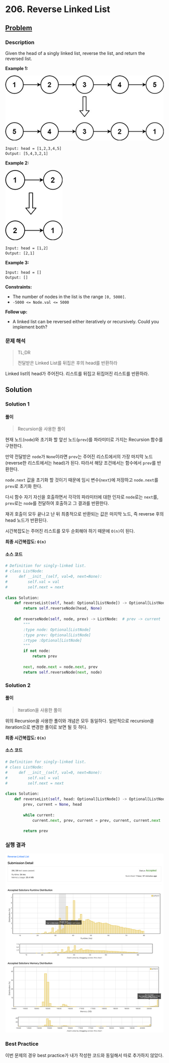 # 206. Reverse Linked List

## [Problem](https://leetcode.com/problems/reverse-linked-list/)

### Description

Given the head of a singly linked list, reverse the list, and return the reversed list.

**Example 1:**

![example-01](../../../.gitbook/assets/leetcode-easy-206-desc-01.jpeg)

```
Input: head = [1,2,3,4,5]
Output: [5,4,3,2,1]
```

**Example 2:**

![example-02](../../../.gitbook/assets/leetcode-easy-206-desc-02.jpeg)

```
Input: head = [1,2]
Output: [2,1]
```

**Example 3:**

```
Input: head = []
Output: []
```

**Constraints:**

- The number of nodes in the list is the range `[0, 5000]`.
- `-5000 <= Node.val <= 5000`

**Follow up:**

- A linked list can be reversed either iteratively or recursively. Could you implement both?

### 문제 해석

> TL;DR
>
> 전달받은 Linked List를 뒤집은 후의 head를 반환하라

Linked list의 head가 주어진다. 리스트를 뒤집고 뒤집어진 리스트를 반환하라.

## Solution

### Solution 1

#### 풀이

> Recursion을 사용한 풀이

현재 노드(`node`)와 초기화 할 앞선 노드(`prev`)를 파라미터로 가지는 Recursion 함수를 구현한다.

만약 전달받은 `node`가 `None`이라면 `prev`는 주어진 리스트에서의 가장 마지막 노드(reverse한 리스트에서는 head)가 된다. 따라서 해당 조건에서는 함수에서 `prev`를 반환한다.

`node.next` 값을 초기화 할 것이기 때문에 임시 변수(`next`)에 저장하고 `node.next`를 `prev`로 초기화 한다.

다시 함수 자기 자신을 호출하면서 각각의 파라미터에 대한 인자로 `node`로는 `next`를, `prev`로는 `node`를 전달하여 호출하고 그 결과를 반환한다.

재귀 호출이 모두 끝나고 난 뒤 최종적으로 반환되는 값은 마지막 노드, 즉 reverse 후의 head 노드가 반환된다.

시간복잡도는 주어진 리스트를 모두 순회해야 하기 때문에 `O(n)`이 된다.

**최종 시간복잡도: `O(n)`**

#### 소스 코드

```python
# Definition for singly-linked list.
# class ListNode:
#     def __init__(self, val=0, next=None):
#         self.val = val
#         self.next = next

class Solution:
    def reverseList(self, head: Optional[ListNode]) -> Optional[ListNode]:
        return self.reverseNode(head, None)

    def reverseNode(self, node, prev) -> ListNode:  # prev -> current
        """
        :type node: Optional[ListNode]
        :type prev: Optional[ListNode]
        :rtype :Optional[ListNode]
        """
        if not node:
            return prev

        next, node.next = node.next, prev
        return self.reverseNode(next, node)
```

### Solution 2

#### 풀이

> Iteration을 사용한 풀이

위의 Recursion을 사용한 풀이와 개념은 모두 동일하다. 일반적으로 recursion을 iteration으로 변경한 풀이로 보면 될 듯 하다.

**최종 시간복잡도: `O(n)`**

#### 소스 코드

```python
# Definition for singly-linked list.
# class ListNode:
#     def __init__(self, val=0, next=None):
#         self.val = val
#         self.next = next

class Solution:
    def reverseList(self, head: Optional[ListNode]) -> Optional[ListNode]:
        prev, current = None, head

        while current:
            current.next, prev, current = prev, current, current.next

        return prev
```

### 실행 결과

![result](../../../.gitbook/assets/leetcode-easy-206-result.png)

### Best Practice

이번 문제의 경우 best practice가 내가 작성한 코드와 동일해서 따로 추가하지 않았다.

